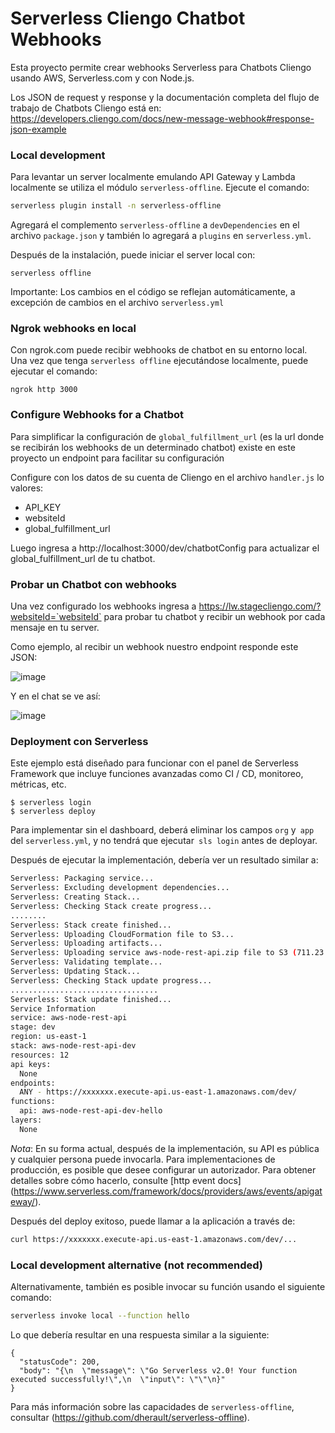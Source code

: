 <!--
title: 'AWS Simple HTTP Endpoint example in NodeJS'
description: 'This template demonstrates how to make a simple REST API with Node.js running on AWS Lambda and API Gateway using the traditional Serverless Framework.'
layout: Doc
framework: v2
platform: AWS
language: nodeJS
priority: 1
authorLink: 'https://github.com/serverless'
authorName: 'Serverless, inc.'
authorAvatar: 'https://avatars1.githubusercontent.com/u/13742415?s=200&v=4'
-->

# Serverless Cliengo Chatbot Webhooks

Esta proyecto permite crear webhooks Serverless para Chatbots Cliengo usando AWS, Serverless.com y con Node.js.

Los JSON de request y response y la documentación completa del flujo de trabajo de Chatbots Cliengo está en:
https://developers.cliengo.com/docs/new-message-webhook#response-json-example


### Local development

Para levantar un server localmente emulando API Gateway y Lambda localmente se utiliza el módulo `serverless-offline`. Ejecute el comando:

```bash
serverless plugin install -n serverless-offline
```

Agregará el complemento `serverless-offline` a `devDependencies` en el archivo `package.json` y también lo agregará a `plugins` en `serverless.yml`.

Después de la instalación, puede iniciar el server local con:

```
serverless offline
```


Importante: Los cambios en el código se reflejan automáticamente, a excepción de cambios en el archivo `serverless.yml`



### Ngrok webhooks en local

Con ngrok.com puede recibir webhooks de chatbot en su entorno local.
Una vez que tenga `serverless offline` ejecutándose localmente, puede ejecutar el comando:

```
ngrok http 3000
```

### Configure Webhooks for a Chatbot

Para simplificar la configuración de `global_fulfillment_url` (es la url donde se recibirán los webhooks de un determinado chatbot) existe en este proyecto un endpoint para facilitar su configuración

Configure con los datos de su cuenta de Cliengo en el archivo `handler.js` lo valores:
- API_KEY
- websiteId
- global_fulfillment_url


Luego ingresa a http://localhost:3000/dev/chatbotConfig para actualizar el global_fulfillment_url de tu chatbot.


### Probar un Chatbot con webhooks

Una vez configurado los webhooks ingresa a https://lw.stagecliengo.com/?websiteId=`websiteId` para probar tu chatbot y recibir un webhook por cada mensaje en tu server.

Como ejemplo, al recibir un webhook nuestro endpoint responde este JSON:

![image](https://user-images.githubusercontent.com/660790/130870251-53d5979e-64a7-48f8-a14b-cc3f48a8ae3e.png)

Y en el chat se ve así:

![image](https://user-images.githubusercontent.com/660790/130870131-b175fb40-2a42-458a-a5f5-9e1254e7d06e.png)




### Deployment con Serverless

Este ejemplo está diseñado para funcionar con el panel de Serverless Framework que incluye funciones avanzadas como CI / CD, monitoreo, métricas, etc.

```
$ serverless login
$ serverless deploy
```

Para implementar sin el dashboard, deberá eliminar los campos `org` y` app` del `serverless.yml`, y no tendrá que ejecutar` sls login` antes de deployar.


Después de ejecutar la implementación, debería ver un resultado similar a:

```bash
Serverless: Packaging service...
Serverless: Excluding development dependencies...
Serverless: Creating Stack...
Serverless: Checking Stack create progress...
........
Serverless: Stack create finished...
Serverless: Uploading CloudFormation file to S3...
Serverless: Uploading artifacts...
Serverless: Uploading service aws-node-rest-api.zip file to S3 (711.23 KB)...
Serverless: Validating template...
Serverless: Updating Stack...
Serverless: Checking Stack update progress...
.................................
Serverless: Stack update finished...
Service Information
service: aws-node-rest-api
stage: dev
region: us-east-1
stack: aws-node-rest-api-dev
resources: 12
api keys:
  None
endpoints:
  ANY - https://xxxxxxx.execute-api.us-east-1.amazonaws.com/dev/
functions:
  api: aws-node-rest-api-dev-hello
layers:
  None
```

_Nota_: En su forma actual, después de la implementación, su API es pública y cualquier persona puede invocarla. Para implementaciones de producción, es posible que desee configurar un autorizador. Para obtener detalles sobre cómo hacerlo, consulte [http event docs] (https://www.serverless.com/framework/docs/providers/aws/events/apigateway/).

Después del deploy exitoso, puede llamar a la aplicación a través de:

```bash
curl https://xxxxxxx.execute-api.us-east-1.amazonaws.com/dev/...
```


### Local development alternative (not recommended)

Alternativamente, también es posible invocar su función usando el siguiente comando:

```bash
serverless invoke local --function hello
```

Lo que debería resultar en una respuesta similar a la siguiente:

```
{
  "statusCode": 200,
  "body": "{\n  \"message\": \"Go Serverless v2.0! Your function executed successfully!\",\n  \"input\": \"\"\n}"
}
```

Para más información sobre las capacidades de `serverless-offline`, consultar (https://github.com/dherault/serverless-offline).
